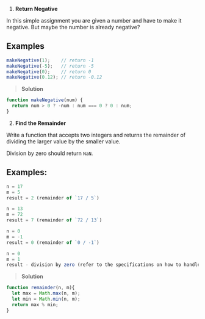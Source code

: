 1. **Return Negative**

In this simple assignment you are given a number and have to make it negative. But maybe the number is already negative?

## **Examples**

```js
makeNegative(1);    // return -1
makeNegative(-5);   // return -5
makeNegative(0);    // return 0
makeNegative(0.12); // return -0.12
```

> **Solution**

```js
function makeNegative(num) {
  return num > 0 ? -num : num === 0 ? 0 : num;
}
```

2. **Find the Remainder**

Write a function that accepts two integers and returns the remainder of dividing the larger value by the smaller value.

Division by zero should return `NaN`.

## **Examples:**

```js
n = 17
m = 5
result = 2 (remainder of `17 / 5`)

n = 13
m = 72
result = 7 (remainder of `72 / 13`)

n = 0
m = -1
result = 0 (remainder of `0 / -1`)

n = 0
m = 1
result - division by zero (refer to the specifications on how to handle this in your language)

```

> **Solution**

```js
function remainder(n, m){
  let max = Math.max(n, m);
  let min = Math.min(n, m);
  return max % min;
}
```